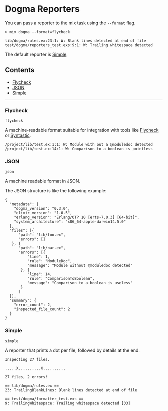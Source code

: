 # Dogma Reporters

You can pass a reporter to the mix task using the `--format` flag.

```
> mix dogma --format=flycheck

lib/dogma/rules.ex:23:1: W: Blank lines detected at end of file
test/dogma/reporters_test.exs:9:1: W: Trailing whitespace detected
```

The default reporter is [Simple](#simple).

## Contents

* [Flycheck](#flycheck)
* [JSON](#json)
* [Simple](#simple)


---

### Flycheck
`flycheck`

A machine-readable format suitable for integration with tools like
[Flycheck](https://github.com/flycheck/flycheck) or
[Syntastic](https://github.com/scrooloose/syntastic).

    /project/lib/test.ex:1:1: W: Module with out a @moduledoc detected
    /project/lib/test.ex:14:1: W: Comparison to a boolean is pointless


### JSON
`json`

A machine readable format in JSON.

The JSON structure is like the following example:

    {
      "metadata": {
        "dogma_version": "0.3.0",
        "elixir_version": "1.0.5",
        "erlang_version": "Erlang/OTP 10 [erts-7.0.3] [64-bit]",
        "system_architecture": "x86_64-apple-darwin14.5.0"
      },
      "files": [{
          "path": "lib/foo.ex",
          "errors": []
       }, {
          "path": "lib/bar.ex",
          "errors": [{
              "line": 1,
              "rule": "ModuleDoc",
              "message": "Module without @moduledoc detected"
           }, {
              "line": 14,
              "rule": "ComparisonToBoolean",
              "message": "Comparison to a boolean is useless"
           }
          ]
      }],
      "summary": {
        "error_count": 2,
        "inspected_file_count": 2
      }
    }


### Simple
`simple`

A reporter that prints a dot per file, followed by details at the end.

    Inspecting 27 files.

    .....X..........X..........

    27 files, 2 errors!

    == lib/dogma/rules.ex ==
    23: TrailingBlankLines: Blank lines detected at end of file

    == test/dogma/formatter_test.exs ==
    9: TrailingWhitespace: Trailing whitespace detected [33]



